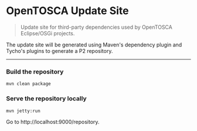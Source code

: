# OpenTOSCA Update Site

> Update site for third-party dependencies used by OpenTOSCA Eclipse/OSGi projects.

The update site will be generated using Maven's dependency plugin and Tycho's plugins to generate a P2 repository.

---

### Build the repository

```shell
mvn clean package
```

### Serve the repository locally 

```shell
mvn jetty:run
```

Go to http://localhost:9000/repository.
